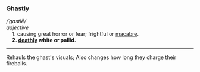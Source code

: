 ### Ghastly
<i>/ˈɡastlē/</i>
<br>
<i>adjective</i>
<br>
&nbsp;&nbsp;&nbsp;&nbsp;1. causing great horror or fear; frightful or <ins>macabre</ins>.<br>
&nbsp;&nbsp;&nbsp;&nbsp;**2. <ins>deathly</ins> white or pallid.**
<hr>
Rehauls the ghast's visuals; Also changes how long they charge their fireballs.
<br>